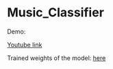 # Music_Classifier

Demo:

[Youtube link](https://www.youtube.com/watch?v=ssyCNBfEmlQ)

Trained weights of the model: [here](https://www.dropbox.com/s/mund6h7smoovh7p/MusicClass.tar.xz?dl=0)
